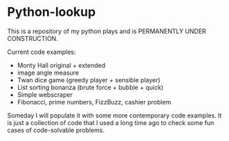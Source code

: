 # Python-lookup
This is a repository of my python plays and is PERMANENTLY UNDER CONSTRUCTION. 

Current code examples:
* Monty Hall original + extended
* image angle measure
* Twan dice game (greedy player + sensible player)
* List sorting bonanza (brute force + bubble + quick)
* Simple webscraper
* Fibonacci, prime numbers, FizzBuzz, cashier problem

Someday I will populate it with some more contemporary code examples. It is just a collection of code that I used a long time ago to check some fun cases of code-solvable problems.
